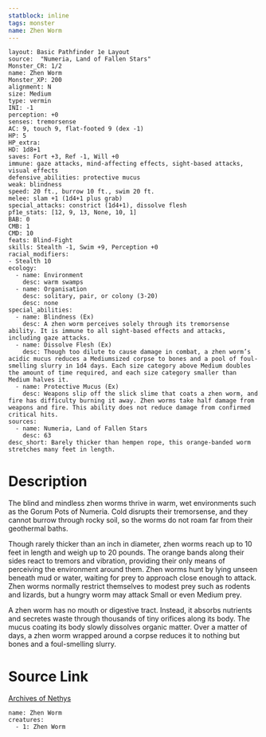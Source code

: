 ```yaml
---
statblock: inline
tags: monster
name: Zhen Worm
---
```

```statblock
layout: Basic Pathfinder 1e Layout
source:  "Numeria, Land of Fallen Stars"
Monster_CR: 1/2
name: Zhen Worm
Monster_XP: 200
alignment: N
size: Medium
type: vermin
INI: -1
perception: +0
senses: tremorsense
AC: 9, touch 9, flat-footed 9 (dex -1)
HP: 5
HP_extra: 
HD: 1d8+1
saves: Fort +3, Ref -1, Will +0
immune: gaze attacks, mind-affecting effects, sight-based attacks, visual effects
defensive_abilities: protective mucus
weak: blindness
speed: 20 ft., burrow 10 ft., swim 20 ft.
melee: slam +1 (1d4+1 plus grab)
special_attacks: constrict (1d4+1), dissolve flesh
pf1e_stats: [12, 9, 13, None, 10, 1]
BAB: 0
CMB: 1
CMD: 10
feats: Blind-Fight
skills: Stealth -1, Swim +9, Perception +0
racial_modifiers:
- Stealth 10
ecology:
  - name: Environment
    desc: warm swamps
  - name: Organisation
    desc: solitary, pair, or colony (3-20)
    desc: none
special_abilities:
  - name: Blindness (Ex)
    desc: A zhen worm perceives solely through its tremorsense ability. It is immune to all sight-based effects and attacks, including gaze attacks.
  - name: Dissolve Flesh (Ex)
    desc: Though too dilute to cause damage in combat, a zhen worm’s acidic mucus reduces a Mediumsized corpse to bones and a pool of foul-smelling slurry in 1d4 days. Each size category above Medium doubles the amount of time required, and each size category smaller than Medium halves it.
  - name: Protective Mucus (Ex)
    desc: Weapons slip off the slick slime that coats a zhen worm, and fire has difficulty burning it away. Zhen worms take half damage from weapons and fire. This ability does not reduce damage from confirmed critical hits.
sources:
  - name: Numeria, Land of Fallen Stars
    desc: 63
desc_short: Barely thicker than hempen rope, this orange-banded worm stretches many feet in length.
```
# Description
The blind and mindless zhen worms thrive in warm, wet environments such as the Gorum Pots of Numeria. Cold disrupts their tremorsense, and they cannot burrow through rocky soil, so the worms do not roam far from their geothermal baths.

Though rarely thicker than an inch in diameter, zhen worms reach up to 10 feet in length and weigh up to 20 pounds. The orange bands along their sides react to tremors and vibration, providing their only means of perceiving the environment around them. Zhen worms hunt by lying unseen beneath mud or water, waiting for prey to approach close enough to attack. Zhen worms normally restrict themselves to modest prey such as rodents and lizards, but a hungry worm may attack Small or even Medium prey.

A zhen worm has no mouth or digestive tract. Instead, it absorbs nutrients and secretes waste through thousands of tiny orifices along its body. The mucus coating its body slowly dissolves organic matter. Over a matter of days, a zhen worm wrapped around a corpse reduces it to nothing but bones and a foul-smelling slurry.
# Source Link
[Archives of Nethys](https://aonprd.com/MonsterDisplay.aspx?ItemName=Zhen%20Worm)
```encounter-table
name: Zhen Worm
creatures:
  - 1: Zhen Worm
```
